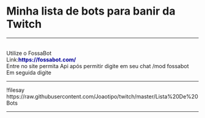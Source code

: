 # Minha lista de bots para banir da Twitch 
<hr>
<br />Utilize o FossaBot
<br />Link:<b><font color="#000099">https://fossabot.com/</b></font>
<br />Entre no site permita Api após permitir digite em seu chat /mod fossabot
<br /> Em seguida digite 
<hr>
!filesay https://raw.githubusercontent.com/Joaotipo/twitch/master/Lista%20De%20Bots
<hr>
